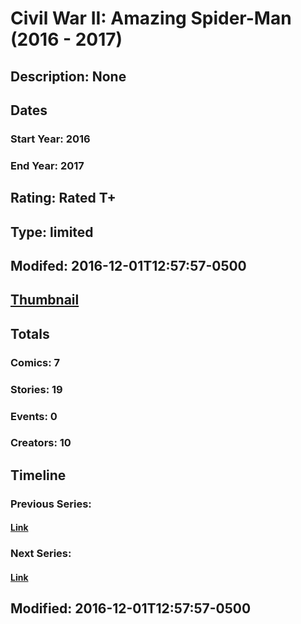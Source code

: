 # Civil War II: Amazing Spider-Man (2016 - 2017)
## Description: None
## Dates
### Start Year: 2016
### End Year: 2017
## Rating: Rated T+
## Type: limited
## Modifed: 2016-12-01T12:57:57-0500
## [Thumbnail](http://i.annihil.us/u/prod/marvel/i/mg/1/00/5840648f3f625.jpg)
## Totals
### Comics: 7
### Stories: 19
### Events: 0
### Creators: 10
## Timeline
### Previous Series: 
#### [Link]()
### Next Series: 
#### [Link]()
## Modified: 2016-12-01T12:57:57-0500